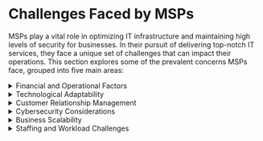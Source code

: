 # Challenges Faced by MSPs

MSPs play a vital role in optimizing IT infrastructure and maintaining high levels of security for businesses. In their pursuit of delivering top-notch IT services, they face a unique set of challenges that can impact their operations. This section explores some of the prevalent concerns MSPs face, grouped into five main areas:

<details>

<summary>Financial and Operational Factors</summary>

* Balancing competitive pricing and profitability
* Streamlining processes and leveraging automation to reduce labor costs
* Managing expenses related to new technologies and staff training

</details>

<details>

<summary>Technological Adaptability</summary>

* Navigating the ever-changing landscape of tools, platforms, and best practices
* Adapting to emerging trends, such as cloud computing, remote work, and cybersecurity threats
* Ensuring staff possess the necessary training and certifications for relevant technologies

</details>

<details>

<summary>Customer Relationship Management</summary>

* Meeting and managing customer expectations while providing high-quality services
* Addressing customer demands for round-the-clock support and prompt issue resolution
* Fostering long-term client relationships by demonstrating value and expertise

</details>

<details>

<summary>Cybersecurity Considerations</summary>

* Protecting both the MSP's and clients' IT infrastructure from evolving cyber threats
* Implementing robust security measures and staying informed about the latest vulnerabilities and attacks
* Maintaining compliance with industry regulations and standards, such as GDPR and HIPAA

</details>

<details>

<summary>Business Scalability</summary>

* Expanding the client base without sacrificing service quality
* Handling the complexities of onboarding new clients and integrating their systems into the MSP's workflow
* Crafting a growth strategy that balances organic expansion with strategic partnerships and acquisitions

</details>

<details>

<summary>Staffing and Workload Challenges</summary>

* Managing staff workload to prevent burnout, maintain high service quality, and promote a healthy work-life balance
* Addressing the challenge of recruiting and retaining skilled IT professionals in a competitive job market while balancing specialized expertise with cross-training employees for greater flexibility
* Implementing efficient resource allocation, workload management practices, and support structures to optimize team performance and assist employees facing high-pressure situations

</details>
